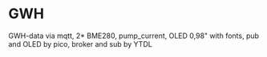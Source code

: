 # GWH
GWH-data via mqtt, 2* BME280, pump_current, OLED 0,98" with fonts, pub and OLED by pico, broker and sub by YTDL
